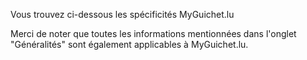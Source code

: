 Vous trouvez ci-dessous les spécificités MyGuichet.lu

Merci de noter que toutes les informations mentionnées dans l'onglet "Généralités" sont également applicables à MyGuichet.lu.